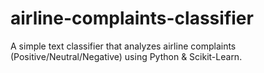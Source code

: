 # airline-complaints-classifier
A simple text classifier that analyzes airline complaints (Positive/Neutral/Negative) using Python &amp; Scikit-Learn.
